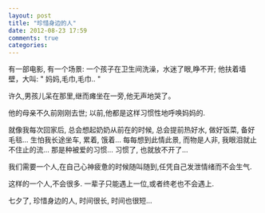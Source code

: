 ```yaml
---
layout: post
title: "珍惜身边的人"
date: 2012-08-23 17:59
comments: true
categories: 
---
```


有一部电影, 有一个场景: 一个孩子在卫生间洗澡，水迷了眼,睁不开; 他扶着墙壁，大叫: " 妈妈,毛巾,毛巾.. "

许久,男孩儿呆在那里,继而瘫坐在一旁,他无声地哭了。

他的母亲不久前刚刚去世; 以前,他都是这样习惯性地呼唤妈妈的.

就像我每次回家后, 总会想起奶奶从前在的时候, 总会提前热好水, 做好饭菜, 备好毛毯... 生怕我长途坐车, 累着, 饿着...
每每想到此情此景, 而物是人非, 我眼泪就止不住止的流...  那是种被爱的习惯...  习惯了, 也就放不开了...

我们需要一个人,在自己心神疲惫的时候随叫随到,任凭自己发泄情绪而不会生气.

这样的一个人,不会很多. 一辈子只能遇上一位,或者终老也不会遇上.


七夕了, 珍惜身边的人, 时间很长, 时间也很短...

